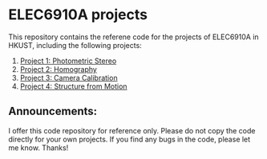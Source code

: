 # ELEC6910A projects

This repository contains the referene code for the projects of ELEC6910A in HKUST, including the following projects:
1. [Project 1: Photometric Stereo](#project1)
2. [Project 2: Homography](#project2)
3. [Project 3: Camera Calibration](#project3)
4. [Project 4: Structure from Motion](#project4)

## Announcements:
I offer this code repository for reference only. Please do not copy the code directly for your own projects. If you find any bugs in the code, please let me know. Thanks!